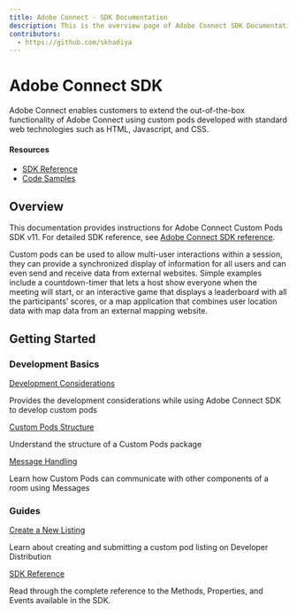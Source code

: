 ```yaml
---
title: Adobe Connect - SDK Documentation
description: This is the overview page of Adobe Connect SDK Documentation
contributors:
  - https://github.com/skhadiya 
---
```


<HeroSimple slots="heading, text"/>

# Adobe Connect SDK

Adobe Connect enables customers to extend the out-of-the-box functionality of Adobe Connect using custom pods developed with standard web technologies such as HTML, Javascript, and CSS.

<Resources slots="heading, links"/>

#### Resources

* [SDK Reference](https://developer.adobe.com/adobe-connect-sdk/sdk/)
* [Code Samples](https://developer.adobe.com/adobe-connect-sdk/guides/code_samples/)

## Overview

This documentation provides instructions for Adobe Connect Custom Pods SDK v11. For detailed SDK reference, see [Adobe Connect SDK reference](https://developer.adobe.com/adobe-connect-sdk/sdk/).

Custom pods can be used to allow multi-user interactions within a session, they can provide a synchronized display of information for all users and can even send and receive data from external websites. Simple examples include a countdown-timer that lets a host show everyone when the meeting will start, or an interactive game that displays a leaderboard with all the participants’ scores, or a map application that combines user location data with map data from an external mapping website. 

## Getting Started

<DiscoverBlock slots="heading, link, text"/>

### Development Basics

[Development Considerations](guides/development_considerations/index.md)

Provides the development considerations while using Adobe Connect SDK to develop custom pods

<DiscoverBlock slots="link, text"/>

[Custom Pods Structure](guides/custom_pod_structure/index.md)

Understand the structure of a Custom Pods package

<DiscoverBlock slots="link, text"/>

[Message Handling](guides/message_handling/index.md)

Learn how Custom Pods can communicate with other components of a room using Messages

<DiscoverBlock slots="heading, link, text"/>

### Guides

[Create a New Listing](guides/submission_guidelines/create_listing/index.md)

Learn about creating and submitting a custom pod listing on Developer Distribution

<DiscoverBlock slots="link, text"/>

[SDK Reference](/sdk/index.md)

Read through the complete reference to the Methods, Properties, and Events available in the SDK. 

<DiscoverBlock width="100%" slots="heading, link, text"/>



